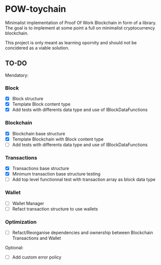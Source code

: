 # POW-toychain

Minimalist implementation of Proof Of Work Blockchain in form of a library. The goal is to implement at some point a full on minimalist cryptocurrency blockchain.

This project is only meant as learning opornity and should not be concidered as a viable solution.

## TO-DO

Mendatory:

### Block

- [x] Block structure
- [x] Template Block content type
- [x] Add tests with differents data type and use of IBlockDataFunctions

### Blockchain

- [x] Blockchain base structure
- [x] Template Blockchain with Block content type
- [ ] Add tests with differents data type and use of IBlockDataFunctions

### Transactions

- [x] Transactions base structure
- [x] Minimum transaction base structure testing
- [ ] Add top level functionnal test with transaction array as block data type

### Wallet

- [ ] Wallet Manager
- [ ] Refact transaction structure to use wallets

### Optimization

- [ ] Refact/Reorganise dependencies and ownership between Blockchain Transactions and Wallet

Optional:

- [ ] Add custom error policy

